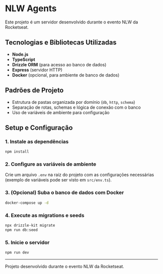 # NLW Agents

Este projeto é um servidor desenvolvido durante o evento NLW da Rocketseat.

## Tecnologias e Bibliotecas Utilizadas

- **Node.js**
- **TypeScript**
- **Drizzle ORM** (para acesso ao banco de dados)
- **Express** (servidor HTTP)
- **Docker** (opcional, para ambiente de banco de dados)

## Padrões de Projeto

- Estrutura de pastas organizada por domínio (`db`, `http`, `schema`)
- Separação de rotas, schemas e lógica de conexão com o banco
- Uso de variáveis de ambiente para configuração

## Setup e Configuração

### 1. Instale as dependências

```bash
npm install
```

### 2. Configure as variáveis de ambiente

Crie um arquivo `.env` na raiz do projeto com as configurações necessárias (exemplo de variáveis pode ser visto em `src/env.ts`).

### 3. (Opcional) Suba o banco de dados com Docker

```bash
docker-compose up -d
```

### 4. Execute as migrations e seeds

```bash
npx drizzle-kit migrate
npm run db:seed
```

### 5. Inicie o servidor

```bash
npm run dev
```

---

Projeto desenvolvido durante o evento NLW da Rocketseat.

